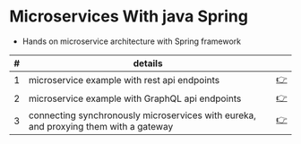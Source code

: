 # Microservices With java Spring

* Hands on microservice architecture with Spring framework 


<table style="align-text: center;">
    <thead>
        <tr>
            <th> # </th>
            <th> details </th>
            <th>  </th>
        </tr>
    </thead>
    <tbody>
        <tr>
            <td> 1 </td>
            <td> microservice example with rest api endpoints </td>
            <td>
                <a href="./1-rest-microservice-app/">👉</a> 
            </td>
        </tr>
        <tr>
            <td> 2 </td>
            <td> microservice example with GraphQL api endpoints </td>
            <td>
                <a href="./2-graphQl-microservice-app/">👉</a> 
            </td>
        </tr>
        <tr>
            <td> 3 </td>
            <td> connecting synchronously microservices with eureka, and proxying them with a gateway 
            </td>
            <td>
                <a href="./3-%20activit%C3%A9%20pratique%201/">👉</a> 
            </td>
        </tr>
    </tbody>
</table>